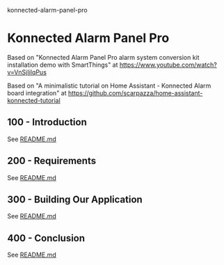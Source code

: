konnected-alarm-panel-pro
# Konnected Alarm Panel Pro

Based on "Konnected Alarm Panel Pro alarm system conversion kit installation demo with SmartThings" at https://www.youtube.com/watch?v=VnSjIiIqPus

Based on "A minimalistic tutorial on Home Assistant - Konnected Alarm board integration" at https://github.com/scarpazza/home-assistant-konnected-tutorial

## 100 - Introduction

See [README.md](./100/README.md)

## 200 - Requirements

See [README.md](./200/README.md)

## 300 - Building Our Application

See [README.md](./300/README.md)

## 400 - Conclusion

See [README.md](./400/README.md)
